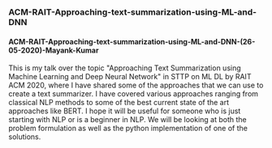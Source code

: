 ### ACM-RAIT-Approaching-text-summarization-using-ML-and-DNN
#### ACM-RAIT-Approaching-text-summarization-using-ML-and-DNN-(26-05-2020)-Mayank-Kumar

This is my talk over the topic "Approaching Text Summarization using Machine Learning 
and Deep Neural Network" in STTP on ML DL by RAIT ACM 2020, where I have shared some 
of the approaches that we can use to create a text summarizer. I have covered various 
approaches ranging from classical NLP methods to some of the best current state of the 
art approaches like BERT. I hope it will be useful for someone who is just starting with 
NLP or is a beginner in NLP. We will be looking at both the problem formulation as well 
as the python implementation of one of the solutions.
